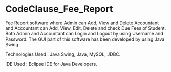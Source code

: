 # CodeClause_Fee_Report
Fee Report software where Admin can Add, View and Delete Accountant and
Accountant can Add, View, Edit, Delete and check Due Fees of Student.
Both Admin and Accountant can Login and Logout by using Username and Password.
The GUI part of this software has been developed by using Java Swing.


Technologies Used : Java Swing, Java, MySQL, JDBC.

IDE Used : Eclipse IDE for Java Developers.
